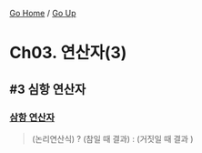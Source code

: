 [Go Home](https://github.com/devJRL/CodeLab-JAVA-Basic#codelab-java-basic) / [Go Up](../)

# Ch03. 연산자(3)

## #3 심항 연산자

### [삼항 연산자](./TernaryOperator.java#L6)

> (논리연산식) ? (참일 때 결과) : (거짓일 때 결과 )